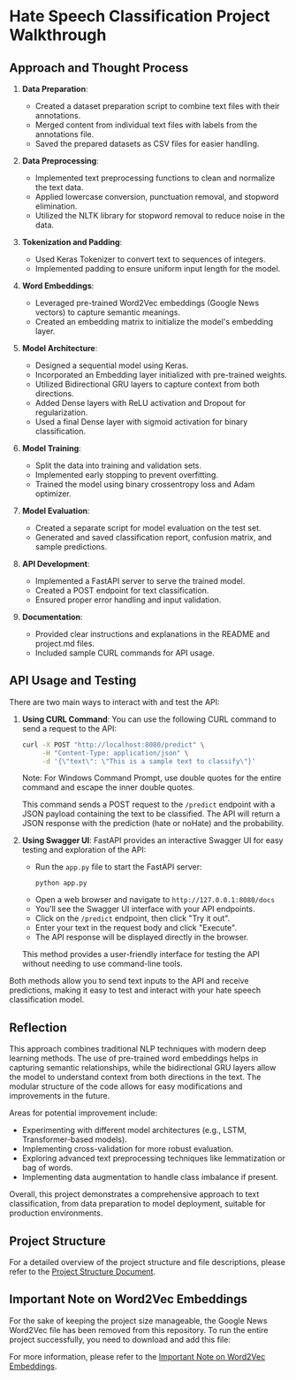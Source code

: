 # Hate Speech Classification Project Walkthrough

## Approach and Thought Process

1. **Data Preparation**:

   - Created a dataset preparation script to combine text files with their annotations.
   - Merged content from individual text files with labels from the annotations file.
   - Saved the prepared datasets as CSV files for easier handling.

2. **Data Preprocessing**:

   - Implemented text preprocessing functions to clean and normalize the text data.
   - Applied lowercase conversion, punctuation removal, and stopword elimination.
   - Utilized the NLTK library for stopword removal to reduce noise in the data.

3. **Tokenization and Padding**:

   - Used Keras Tokenizer to convert text to sequences of integers.
   - Implemented padding to ensure uniform input length for the model.

4. **Word Embeddings**:

   - Leveraged pre-trained Word2Vec embeddings (Google News vectors) to capture semantic meanings.
   - Created an embedding matrix to initialize the model's embedding layer.

5. **Model Architecture**:

   - Designed a sequential model using Keras.
   - Incorporated an Embedding layer initialized with pre-trained weights.
   - Utilized Bidirectional GRU layers to capture context from both directions.
   - Added Dense layers with ReLU activation and Dropout for regularization.
   - Used a final Dense layer with sigmoid activation for binary classification.

6. **Model Training**:

   - Split the data into training and validation sets.
   - Implemented early stopping to prevent overfitting.
   - Trained the model using binary crossentropy loss and Adam optimizer.

7. **Model Evaluation**:

   - Created a separate script for model evaluation on the test set.
   - Generated and saved classification report, confusion matrix, and sample predictions.

8. **API Development**:

   - Implemented a FastAPI server to serve the trained model.
   - Created a POST endpoint for text classification.
   - Ensured proper error handling and input validation.

9. **Documentation**:
   - Provided clear instructions and explanations in the README and project.md files.
   - Included sample CURL commands for API usage.

## API Usage and Testing

There are two main ways to interact with and test the API:

1. **Using CURL Command**:
   You can use the following CURL command to send a request to the API:

   ```bash
   curl -X POST "http://localhost:8080/predict" \
        -H "Content-Type: application/json" \
        -d '{\"text\": \"This is a sample text to classify\"}'
   ```

   Note: For Windows Command Prompt, use double quotes for the entire command and escape the inner double quotes.

   This command sends a POST request to the `/predict` endpoint with a JSON payload containing the text to be classified. The API will return a JSON response with the prediction (hate or noHate) and the probability.

2. **Using Swagger UI**:
   FastAPI provides an interactive Swagger UI for easy testing and exploration of the API:

   - Run the `app.py` file to start the FastAPI server:
     ```
     python app.py
     ```
   - Open a web browser and navigate to `http://127.0.0.1:8080/docs`
   - You'll see the Swagger UI interface with your API endpoints.
   - Click on the `/predict` endpoint, then click "Try it out".
   - Enter your text in the request body and click "Execute".
   - The API response will be displayed directly in the browser.

   This method provides a user-friendly interface for testing the API without needing to use command-line tools.

Both methods allow you to send text inputs to the API and receive predictions, making it easy to test and interact with your hate speech classification model.

## Reflection

This approach combines traditional NLP techniques with modern deep learning methods. The use of pre-trained word embeddings helps in capturing semantic relationships, while the bidirectional GRU layers allow the model to understand context from both directions in the text. The modular structure of the code allows for easy modifications and improvements in the future.

Areas for potential improvement include:

- Experimenting with different model architectures (e.g., LSTM, Transformer-based models).
- Implementing cross-validation for more robust evaluation.
- Exploring advanced text preprocessing techniques like lemmatization or bag of words.
- Implementing data augmentation to handle class imbalance if present.

Overall, this project demonstrates a comprehensive approach to text classification, from data preparation to model deployment, suitable for production environments.

## Project Structure

For a detailed overview of the project structure and file descriptions, please refer to the [Project Structure Document](./project_structure.md).

## Important Note on Word2Vec Embeddings

For the sake of keeping the project size manageable, the Google News Word2Vec file has been removed from this repository. To run the entire project successfully, you need to download and add this file:

For more information, please refer to the [Important Note on Word2Vec Embeddings](./project_structure.md).
